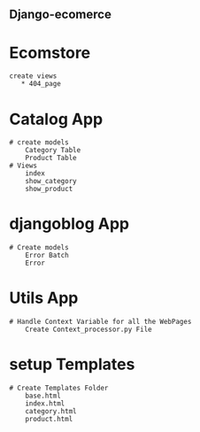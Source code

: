 
## Django-ecomerce

# Ecomstore
    create views
       * 404_page

# Catalog App
    # create models
        Category Table
        Product Table
    # Views
        index
        show_category
        show_product

# djangoblog App
    # Create models
        Error Batch
        Error

# Utils App
    # Handle Context Variable for all the WebPages
        Create Context_processor.py File



# setup Templates
    # Create Templates Folder
        base.html
        index.html
        category.html
        product.html
        